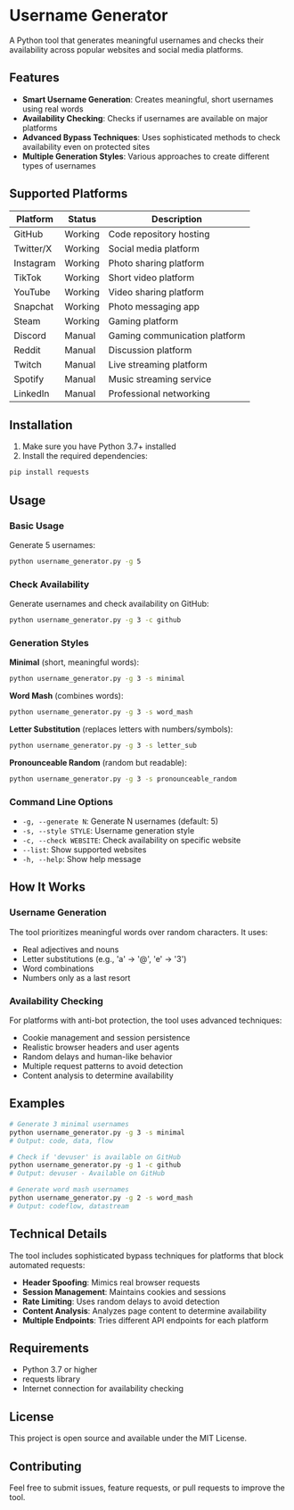 # Username Generator

A Python tool that generates meaningful usernames and checks their availability across popular websites and social media platforms.

## Features

- **Smart Username Generation**: Creates meaningful, short usernames using real words
- **Availability Checking**: Checks if usernames are available on major platforms
- **Advanced Bypass Techniques**: Uses sophisticated methods to check availability even on protected sites
- **Multiple Generation Styles**: Various approaches to create different types of usernames

## Supported Platforms

| Platform | Status | Description |
|----------|--------|-------------|
| GitHub | Working | Code repository hosting |
| Twitter/X | Working | Social media platform |
| Instagram | Working | Photo sharing platform |
| TikTok | Working | Short video platform |
| YouTube | Working | Video sharing platform |
| Snapchat | Working | Photo messaging app |
| Steam | Working | Gaming platform |
| Discord | Manual | Gaming communication platform |
| Reddit | Manual | Discussion platform |
| Twitch | Manual | Live streaming platform |
| Spotify | Manual | Music streaming service |
| LinkedIn | Manual | Professional networking |

## Installation

1. Make sure you have Python 3.7+ installed
2. Install the required dependencies:
```bash
pip install requests
```

## Usage

### Basic Usage

Generate 5 usernames:
```bash
python username_generator.py -g 5
```

### Check Availability

Generate usernames and check availability on GitHub:
```bash
python username_generator.py -g 3 -c github
```

### Generation Styles

**Minimal** (short, meaningful words):
```bash
python username_generator.py -g 3 -s minimal
```

**Word Mash** (combines words):
```bash
python username_generator.py -g 3 -s word_mash
```

**Letter Substitution** (replaces letters with numbers/symbols):
```bash
python username_generator.py -g 3 -s letter_sub
```

**Pronounceable Random** (random but readable):
```bash
python username_generator.py -g 3 -s pronounceable_random
```

### Command Line Options

- `-g, --generate N`: Generate N usernames (default: 5)
- `-s, --style STYLE`: Username generation style
- `-c, --check WEBSITE`: Check availability on specific website
- `--list`: Show supported websites
- `-h, --help`: Show help message

## How It Works

### Username Generation

The tool prioritizes meaningful words over random characters. It uses:
- Real adjectives and nouns
- Letter substitutions (e.g., 'a' → '@', 'e' → '3')
- Word combinations
- Numbers only as a last resort

### Availability Checking

For platforms with anti-bot protection, the tool uses advanced techniques:
- Cookie management and session persistence
- Realistic browser headers and user agents
- Random delays and human-like behavior
- Multiple request patterns to avoid detection
- Content analysis to determine availability

## Examples

```bash
# Generate 3 minimal usernames
python username_generator.py -g 3 -s minimal
# Output: code, data, flow

# Check if 'devuser' is available on GitHub
python username_generator.py -g 1 -c github
# Output: devuser - Available on GitHub

# Generate word mash usernames
python username_generator.py -g 2 -s word_mash
# Output: codeflow, datastream
```

## Technical Details

The tool includes sophisticated bypass techniques for platforms that block automated requests:
- **Header Spoofing**: Mimics real browser requests
- **Session Management**: Maintains cookies and sessions
- **Rate Limiting**: Uses random delays to avoid detection
- **Content Analysis**: Analyzes page content to determine availability
- **Multiple Endpoints**: Tries different API endpoints for each platform

## Requirements

- Python 3.7 or higher
- requests library
- Internet connection for availability checking

## License

This project is open source and available under the MIT License.

## Contributing

Feel free to submit issues, feature requests, or pull requests to improve the tool.